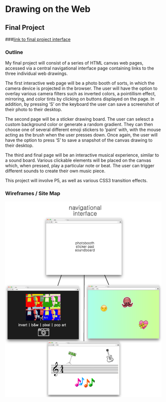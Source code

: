 # Drawing on the Web
## Final Project

###[link to final project interface](http://i6.cims.nyu.edu/~ac4536/380/dotw-final-project)

### Outline

My final project will consist of a series of HTML canvas web pages, accessed via a central navigational interface page containing links to the three individual web drawings.

The first interactive web page will be a photo booth of sorts, in which the camera device is projected in the browser. The user will have the option to overlay various camera filters such as inverted colors, a pointillism effect, mirroring, and color tints by clicking on buttons displayed on the page. In addition, by pressing ‘S’ on the keyboard the user can save a screenshot of their photo to their desktop.

The second page will be a sticker drawing board. The user can selesct a custom background color or generate a random gradient. They can then choose one of several different emoji stickers to ‘paint’ with, with the mouse acting as the brush when the user presses down. Once again, the user will have the option to press ‘S’ to save a snapshot of the canvas drawing to their desktop.

The third and final page will be an interactive musical experience, similar to a sound board. Various clickable elements will be placed on the canvas which, when pressed, play a particular note or beat. The user can trigger different sounds to create their own music piece. 

This project will involve P5, as well as various CSS3 transition effects. 

### Wireframes / Site Map

![site map diagram](images/sitemap.png)
